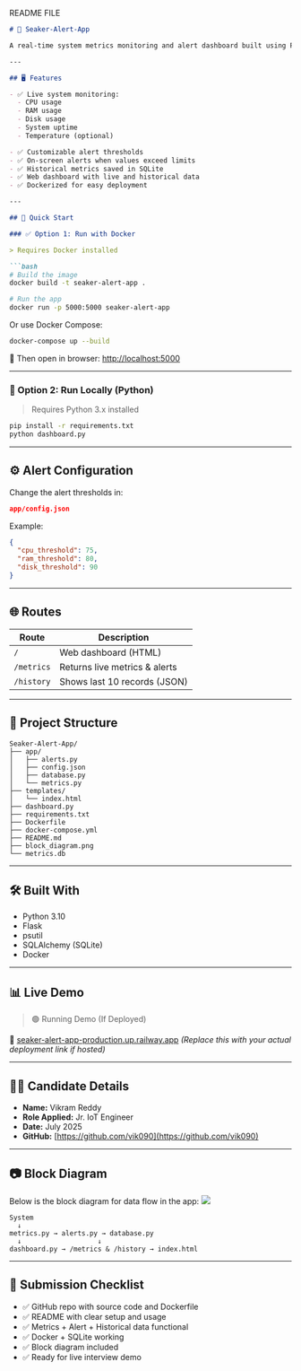   README FILE

````markdown
# 🚨 Seaker-Alert-App

A real-time system metrics monitoring and alert dashboard built using Python, Flask, SQLite, and Docker.

---

## 🖥️ Features

- ✅ Live system monitoring:
  - CPU usage
  - RAM usage
  - Disk usage
  - System uptime
  - Temperature (optional)

- ✅ Customizable alert thresholds
- ✅ On-screen alerts when values exceed limits
- ✅ Historical metrics saved in SQLite
- ✅ Web dashboard with live and historical data
- ✅ Dockerized for easy deployment

---

## 🚀 Quick Start

### ✅ Option 1: Run with Docker

> Requires Docker installed

```bash
# Build the image
docker build -t seaker-alert-app .

# Run the app
docker run -p 5000:5000 seaker-alert-app
````

Or use Docker Compose:

```bash
docker-compose up --build
```

📍 Then open in browser: [http://localhost:5000](http://localhost:5000)

---

### 🐍 Option 2: Run Locally (Python)

> Requires Python 3.x installed

```bash
pip install -r requirements.txt
python dashboard.py
```

---

## ⚙️ Alert Configuration

Change the alert thresholds in:

```json
app/config.json
```

Example:

```json
{
  "cpu_threshold": 75,
  "ram_threshold": 80,
  "disk_threshold": 90
}
```

---

## 🌐 Routes

| Route      | Description                   |
| ---------- | ----------------------------- |
| `/`        | Web dashboard (HTML)          |
| `/metrics` | Returns live metrics & alerts |
| `/history` | Shows last 10 records (JSON)  |

---

## 📁 Project Structure

```
Seaker-Alert-App/
├── app/
│   ├── alerts.py
│   ├── config.json
│   ├── database.py
│   └── metrics.py
├── templates/
│   └── index.html
├── dashboard.py
├── requirements.txt
├── Dockerfile
├── docker-compose.yml
├── README.md
├── block_diagram.png
└── metrics.db
```

---

## 🛠 Built With

* Python 3.10
* Flask
* psutil
* SQLAlchemy (SQLite)
* Docker

---

## 📊 Live Demo

> 🟢 Running Demo (If Deployed)

🔗 [seaker-alert-app-production.up.railway.app](seaker-alert-app-production.up.railway.app)
*(Replace this with your actual deployment link if hosted)*

---

## 👨‍💼 Candidate Details

* **Name:** Vikram Reddy
* **Role Applied:** Jr. IoT Engineer
* **Date:** July 2025
* **GitHub:** [https://github.com/vik090](https://github.com/vik090)

---

## 📷 Block Diagram

Below is the block diagram for data flow in the app:
![](block_diagram.png)

```
System
  ↓
metrics.py → alerts.py → database.py
  ↓                   ↓
dashboard.py → /metrics & /history → index.html
```

---

## 📩 Submission Checklist

* ✅ GitHub repo with source code and Dockerfile
* ✅ README with clear setup and usage
* ✅ Metrics + Alert + Historical data functional
* ✅ Docker + SQLite working
* ✅ Block diagram included
* ✅ Ready for live interview demo
